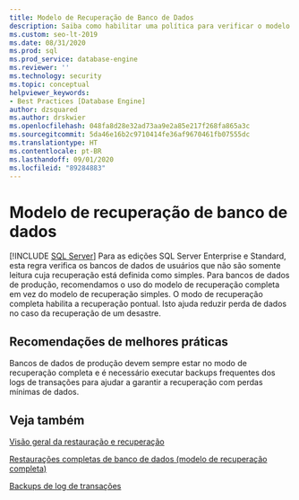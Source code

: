 ```yaml
---
title: Modelo de Recuperação de Banco de Dados
description: Saiba como habilitar uma política para verificar o modelo de recuperação de backup para bancos de dados de usuários a fim de reduzir a perda de dados.
ms.custom: seo-lt-2019
ms.date: 08/31/2020
ms.prod: sql
ms.prod_service: database-engine
ms.reviewer: ''
ms.technology: security
ms.topic: conceptual
helpviewer_keywords:
- Best Practices [Database Engine]
author: dzsquared
ms.author: drskwier
ms.openlocfilehash: 048fa8d28e32ad73aa9e2a85e217f268fa865a3c
ms.sourcegitcommit: 5da46e16b2c9710414fe36af9670461fb07555dc
ms.translationtype: HT
ms.contentlocale: pt-BR
ms.lasthandoff: 09/01/2020
ms.locfileid: "89284883"
---
```

# <a name="database-recovery-model"></a>Modelo de recuperação de banco de dados
 [!INCLUDE [SQL Server](../../includes/applies-to-version/sqlserver.md)]
  Para as edições SQL Server Enterprise e Standard, esta regra verifica os bancos de dados de usuários que não são somente leitura cuja recuperação está definida como simples. Para bancos de dados de produção, recomendamos o uso do modelo de recuperação completa em vez do modelo de recuperação simples. O modo de recuperação completa habilita a recuperação pontual. Isto ajuda reduzir perda de dados no caso da recuperação de um desastre.
  
## <a name="best-practices-recommendations"></a>Recomendações de melhores práticas  
 Bancos de dados de produção devem sempre estar no modo de recuperação completa e é necessário executar backups frequentes dos logs de transações para ajudar a garantir a recuperação com perdas mínimas de dados.
  
## <a name="see-also"></a>Veja também 
  
 [Visão geral da restauração e recuperação](../backup-restore/restore-and-recovery-overview-sql-server.md)   
  
 [Restaurações completas de banco de dados (modelo de recuperação completa)](../backup-restore/complete-database-restores-full-recovery-model.md)  

 [Backups de log de transações](../backup-restore/transaction-log-backups-sql-server.md)   
  
